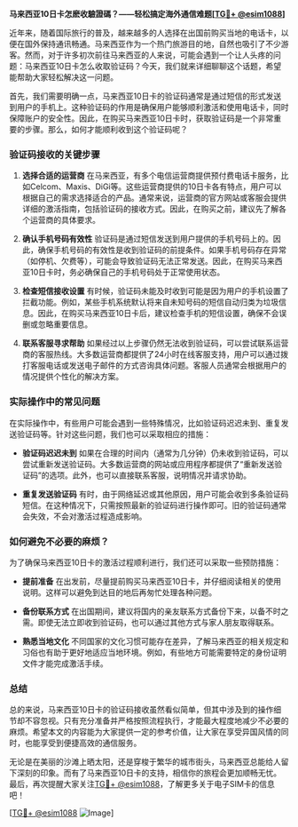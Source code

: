 **马来西亚10日卡怎麽收驗證碼？——轻松搞定海外通信难题[[TG💪+ @esim1088](https://t.me/s/esim1088)]**

近年来，随着国际旅行的普及，越来越多的人选择在出国前购买当地的电话卡，以便在国外保持通讯畅通。马来西亚作为一个热门旅游目的地，自然也吸引了不少游客。然而，对于许多初次前往马来西亚的人来说，可能会遇到一个让人头疼的问题：马来西亚10日卡怎么收取验证码？今天，我们就来详细聊聊这个话题，希望能帮助大家轻松解决这一问题。

首先，我们需要明确一点，马来西亚10日卡的验证码通常是通过短信的形式发送到用户的手机上。这种验证码的作用是确保用户能够顺利激活和使用电话卡，同时保障账户的安全性。因此，在购买马来西亚10日卡时，获取验证码是一个非常重要的步骤。那么，如何才能顺利收到这个验证码呢？

### 验证码接收的关键步骤

1. **选择合适的运营商**
   在马来西亚，有多个电信运营商提供预付费电话卡服务，比如Celcom、Maxis、DiGi等。这些运营商提供的10日卡各有特点，用户可以根据自己的需求选择适合的产品。通常来说，运营商的官方网站或客服会提供详细的激活指南，包括验证码的接收方式。因此，在购买之前，建议先了解各个运营商的具体要求。

2. **确认手机号码有效性**
   验证码是通过短信发送到用户提供的手机号码上的。因此，确保手机号码的有效性是收到验证码的前提条件。如果手机号码存在异常（如停机、欠费等），可能会导致验证码无法正常发送。因此，在购买马来西亚10日卡时，务必确保自己的手机号码处于正常使用状态。

3. **检查短信接收设置**
   有时候，验证码未能及时收到可能是因为用户的手机设置了拦截功能。例如，某些手机系统默认将来自未知号码的短信自动归类为垃圾信息。因此，在购买马来西亚10日卡后，建议检查手机的短信设置，确保不会误删或忽略重要信息。

4. **联系客服寻求帮助**
   如果经过以上步骤仍然无法收到验证码，可以尝试联系运营商的客服热线。大多数运营商都提供了24小时在线客服支持，用户可以通过拨打客服电话或发送电子邮件的方式咨询具体问题。客服人员通常会根据用户的情况提供个性化的解决方案。

### 实际操作中的常见问题

在实际操作中，有些用户可能会遇到一些特殊情况，比如验证码迟迟未到、重复发送验证码等。针对这些问题，我们也可以采取相应的措施：

- **验证码迟迟未到**
  如果在合理的时间内（通常为几分钟）仍未收到验证码，可以尝试重新发送验证码。大多数运营商的网站或应用程序都提供了“重新发送验证码”的选项。此外，也可以直接联系客服，说明情况并请求协助。

- **重复发送验证码**
  有时，由于网络延迟或其他原因，用户可能会收到多条验证码短信。在这种情况下，只需按照最新的验证码进行操作即可。旧的验证码通常会失效，不会对激活过程造成影响。

### 如何避免不必要的麻烦？

为了确保马来西亚10日卡的激活过程顺利进行，我们还可以采取一些预防措施：

- **提前准备**
  在出发前，尽量提前购买马来西亚10日卡，并仔细阅读相关的使用说明。这样可以避免到达目的地后再匆忙处理各种问题。

- **备份联系方式**
  在出国期间，建议将国内的亲友联系方式备份下来，以备不时之需。即使无法立即收到验证码，也可以通过其他方式与家人朋友取得联系。

- **熟悉当地文化**
  不同国家的文化习惯可能存在差异，了解马来西亚的相关规定和习俗也有助于更好地适应当地环境。例如，有些地方可能需要特定的身份证明文件才能完成激活手续。

### 总结

总的来说，马来西亚10日卡的验证码接收虽然看似简单，但其中涉及到的操作细节却不容忽视。只有充分准备并严格按照流程执行，才能最大程度地减少不必要的麻烦。希望本文的内容能为大家提供一定的参考价值，让大家在享受异国风情的同时，也能享受到便捷高效的通信服务。

无论是在美丽的沙滩上晒太阳，还是穿梭于繁华的城市街头，马来西亚总能给人留下深刻的印象。而有了马来西亚10日卡的支持，相信你的旅程会更加顺畅无忧。最后，再次提醒大家关注[TG💪+ @esim1088](https://t.me/s/esim1088)，了解更多关于电子SIM卡的信息吧！

[[TG💪+ @esim1088](https://t.me/s/esim1088) ![Image](https://i.postimg.cc/4NQfJmqS/Snipaste-2025-05-13-00-14-12.png)]